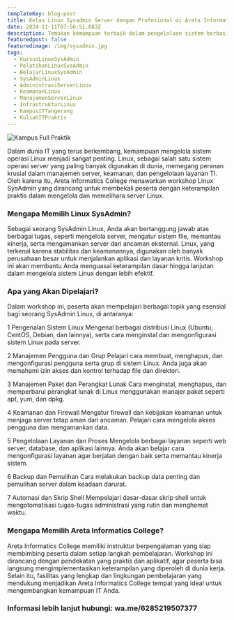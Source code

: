 ```yaml
---
templateKey: blog-post
title: Kelas Linux Sysadmin Server dengan Profesional di Areta Informatics College
date: 2024-11-11T07:56:51.683Z
description: Temukan kemampuan terbaik dalam pengelolaan sistem berbasis Linux melalui workshop ini. Pelajari cara mengoptimalkan performa server, mengelola user, menangani keamanan, serta menjalankan berbagai layanan penting di lingkungan server. Bersama Areta Informatics College, kamu akan dibimbing oleh instruktur berpengalaman, memastikan setiap peserta mampu menjadi SysAdmin Linux yang handal dan profesional.
featuredpost: false
featuredimage: /img/sysadmin.jpg
tags:
  - KursusLinuxSysAdmin
  - PelatihanLinuxSysAdmin
  - BelajarLinuxSysAdmin
  - SysAdminLinux
  - AdministrasiServerLinux
  - KeamananLinux
  - ManajemenServerLinux
  - InfrastrukturLinux
  - KampusITTangerang
  - KuliahITPraktis
---
```


![Kampus Full Praktik](/img/sysadmin.jpg "Kampus Full Praktik")

Dalam dunia IT yang terus berkembang, kemampuan mengelola sistem operasi Linux menjadi sangat penting. Linux, sebagai salah satu sistem operasi server yang paling banyak digunakan di dunia, memegang peranan krusial dalam manajemen server, keamanan, dan pengelolaan layanan TI. Oleh karena itu, Areta Informatics College menawarkan workshop Linux SysAdmin yang dirancang untuk membekali peserta dengan keterampilan praktis dalam mengelola dan memelihara server Linux.

### Mengapa Memilih Linux SysAdmin?
Sebagai seorang SysAdmin Linux, Anda akan bertanggung jawab atas berbagai tugas, seperti mengelola server, mengatur sistem file, memantau kinerja, serta mengamankan server dari ancaman eksternal. Linux, yang terkenal karena stabilitas dan keamanannya, digunakan oleh banyak perusahaan besar untuk menjalankan aplikasi dan layanan kritis. Workshop ini akan membantu Anda menguasai keterampilan dasar hingga lanjutan dalam mengelola sistem Linux dengan lebih efektif.

### Apa yang Akan Dipelajari?
Dalam workshop ini, peserta akan mempelajari berbagai topik yang esensial bagi seorang SysAdmin Linux, di antaranya:

1 Pengenalan Sistem Linux
Mengenal berbagai distribusi Linux (Ubuntu, CentOS, Debian, dan lainnya), serta cara menginstal dan mengonfigurasi sistem Linux pada server.

2 Manajemen Pengguna dan Grup
Pelajari cara membuat, menghapus, dan mengonfigurasi pengguna serta grup di sistem Linux. Anda juga akan memahami izin akses dan kontrol terhadap file dan direktori.

3 Manajemen Paket dan Perangkat Lunak
Cara menginstal, menghapus, dan memperbarui perangkat lunak di Linux menggunakan manajer paket seperti apt, yum, dan dpkg.

4 Keamanan dan Firewall
Mengatur firewall dan kebijakan keamanan untuk menjaga server tetap aman dari ancaman. Pelajari cara mengelola akses pengguna dan mengamankan data.

5 Pengelolaan Layanan dan Proses
Mengelola berbagai layanan seperti web server, database, dan aplikasi lainnya. Anda akan belajar cara mengonfigurasi layanan agar berjalan dengan baik serta memantau kinerja sistem.

6 Backup dan Pemulihan
Cara melakukan backup data penting dan pemulihan server dalam keadaan darurat.

7 Automasi dan Skrip Shell
Mempelajari dasar-dasar skrip shell untuk mengotomatisasi tugas-tugas administrasi yang rutin dan menghemat waktu.

### Mengapa Memilih Areta Informatics College?
Areta Informatics College memiliki instruktur berpengalaman yang siap membimbing peserta dalam setiap langkah pembelajaran. Workshop ini dirancang dengan pendekatan yang praktis dan aplikatif, agar peserta bisa langsung mengimplementasikan keterampilan yang diperoleh di dunia kerja. Selain itu, fasilitas yang lengkap dan lingkungan pembelajaran yang mendukung menjadikan Areta Informatics College tempat yang ideal untuk mengembangkan kemampuan IT Anda.

### Informasi lebih lanjut hubungi: wa.me/6285219507377